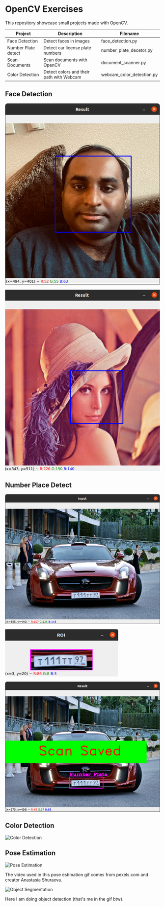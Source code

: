 # OpenCV Exercises

This repository showcase small projects made with OpenCV.

| Project            | Description                             | Filename                 |
|--------------------|-----------------------------------------|--------------------------|
| Face Detection     | Detect faces in images                  | face_detection.py        |
| Number Plate detect| Detect car license plate numbers        | number_plate_decetor.py  |
| Scan Documents     | Scan documents with OpenCV              | document_scanner.py      |
| Color Detection    | Detect colors and their path with Webcam| webcam_color_detection.py|

## Face Detection

![Face Detection 1](https://github.com/KrisMatrix/OpenCV_Exercises/blob/main/readmeFiles/face_detection.png)

![Face Detection 2](https://github.com/KrisMatrix/OpenCV_Exercises/blob/main/readmeFiles/face_detection2.png)

## Number Place Detect

![Image of Car](https://github.com/KrisMatrix/OpenCV_Exercises/blob/main/readmeFiles/num_place_detect_1.png)

![Detected License Plate](https://github.com/KrisMatrix/OpenCV_Exercises/blob/main/readmeFiles/num_plate_detect_2.png)

![Detection Notice](https://github.com/KrisMatrix/OpenCV_Exercises/blob/main/readmeFiles/num_plate_detect_3.png)

## Color Detection

![Color Detection](https://github.com/KrisMatrix/OpenCV_Exercises/blob/main/readmeFiles/color_detect.gif)

## Pose Estimation

![Pose Estimation](https://github.com/KrisMatrix/OpenCV_Exercises/blob/main/readmeFiles/pose_estimation.gif)

The video used in this pose estimation gif comes from pexels.com and creator 
Anastasia Shuraeva.

![Object Segmentation](https://github.com/KrisMatrix/OpenCV_Exercises/blob/main/readmeFiles/object_detection.gif)

Here I am doing object detection (that's me in the gif btw).

